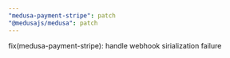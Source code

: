 ```yaml
---
"medusa-payment-stripe": patch
"@medusajs/medusa": patch
---
```


fix(medusa-payment-stripe): handle webhook sirialization failure
